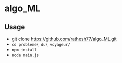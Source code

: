 # algo_ML

## Usage

- git clone https://github.com/rathesh77/algo_ML.git
- ```cd probleme\ du\ voyageur/```
-  ```npm install```
- ```node main.js```
